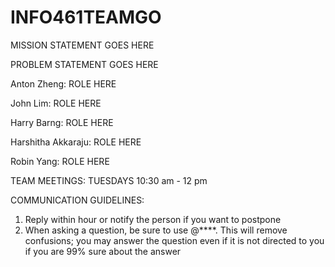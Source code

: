 # INFO461TEAMGO
MISSION STATEMENT GOES HERE

PROBLEM STATEMENT GOES HERE

Anton Zheng: ROLE HERE

John Lim: ROLE HERE

Harry Barng: ROLE HERE

Harshitha Akkaraju: ROLE HERE

Robin Yang: ROLE HERE

TEAM MEETINGS: TUESDAYS 10:30 am - 12 pm 

COMMUNICATION GUIDELINES:

1. Reply within hour or notify the person if you want to postpone
2. When asking a question, be sure to use @****. This will remove confusions; you may answer the question even if it is not directed to you if you are 99% sure about the answer




